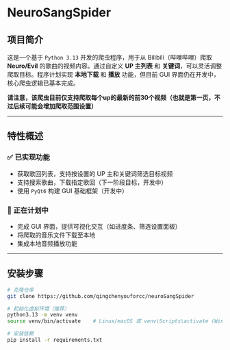 # NeuroSangSpider

## 项目简介

这是一个基于 `Python 3.13` 开发的爬虫程序，用于从 Bilibili（哔哩哔哩）爬取 **Neuro/Evil** 的歌曲的视频内容。通过自定义 **UP 主列表** 和 **关键词**，可以灵活调整爬取目标。程序计划实现 **本地下载** 和 **播放** 功能，但目前 GUI 界面仍在开发中，核心爬虫逻辑已基本完成。

**请注意，该爬虫目前仅支持爬取每个up的最新的前30个视频（也就是第一页，不过后续可能会增加爬取范围设置）** 

---

## 特性概述
### ✅ 已实现功能
- 获取歌回列表，支持按设置的 UP 主和关键词筛选目标视频
- 支持搜索歌曲，下载指定歌回（下一阶段目标，开发中）
- 使用 `PyQt6` 构建 GUI 基础框架（开发中）

### 🚧 正在计划中
- 完成 GUI 界面，提供可视化交互（如进度条、筛选设置面板）
- 将爬取的音乐文件下载至本地
- 集成本地音频播放功能

---


## 安装步骤
```bash
# 克隆仓库
git clone https://github.com/qingchenyouforcc/neuroSangSpider

# 初始化虚拟环境（推荐）
python3.13 -m venv venv
source venv/bin/activate    # Linux/macOS 或 venv\Scripts\activate (Windows)

# 安装依赖
pip install -r requirements.txt
